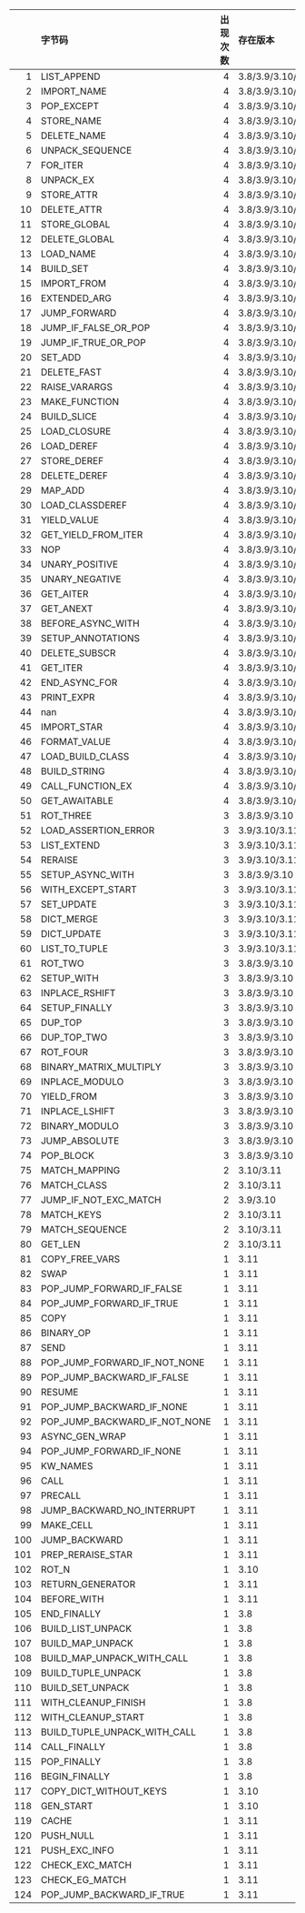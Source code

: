 |     | 字节码                           |   出现次数 | 存在版本              | 认领人   | PR   |
|----:|:------------------------------|-------:|:------------------|:------|:-----|
|   1 | LIST_APPEND                   |      4 | 3.8/3.9/3.10/3.11 |       |      |
|   2 | IMPORT_NAME                   |      4 | 3.8/3.9/3.10/3.11 |       |      |
|   3 | POP_EXCEPT                    |      4 | 3.8/3.9/3.10/3.11 |       |      |
|   4 | STORE_NAME                    |      4 | 3.8/3.9/3.10/3.11 |       |      |
|   5 | DELETE_NAME                   |      4 | 3.8/3.9/3.10/3.11 |       |      |
|   6 | UNPACK_SEQUENCE               |      4 | 3.8/3.9/3.10/3.11 |       |      |
|   7 | FOR_ITER                      |      4 | 3.8/3.9/3.10/3.11 |       |      |
|   8 | UNPACK_EX                     |      4 | 3.8/3.9/3.10/3.11 |       |      |
|   9 | STORE_ATTR                    |      4 | 3.8/3.9/3.10/3.11 |       |      |
|  10 | DELETE_ATTR                   |      4 | 3.8/3.9/3.10/3.11 |       |      |
|  11 | STORE_GLOBAL                  |      4 | 3.8/3.9/3.10/3.11 |       |      |
|  12 | DELETE_GLOBAL                 |      4 | 3.8/3.9/3.10/3.11 |       |      |
|  13 | LOAD_NAME                     |      4 | 3.8/3.9/3.10/3.11 |       |      |
|  14 | BUILD_SET                     |      4 | 3.8/3.9/3.10/3.11 |       |      |
|  15 | IMPORT_FROM                   |      4 | 3.8/3.9/3.10/3.11 |       |      |
|  16 | EXTENDED_ARG                  |      4 | 3.8/3.9/3.10/3.11 |       |      |
|  17 | JUMP_FORWARD                  |      4 | 3.8/3.9/3.10/3.11 |       |      |
|  18 | JUMP_IF_FALSE_OR_POP          |      4 | 3.8/3.9/3.10/3.11 |       |      |
|  19 | JUMP_IF_TRUE_OR_POP           |      4 | 3.8/3.9/3.10/3.11 |       |      |
|  20 | SET_ADD                       |      4 | 3.8/3.9/3.10/3.11 |       |      |
|  21 | DELETE_FAST                   |      4 | 3.8/3.9/3.10/3.11 |       |      |
|  22 | RAISE_VARARGS                 |      4 | 3.8/3.9/3.10/3.11 |       |      |
|  23 | MAKE_FUNCTION                 |      4 | 3.8/3.9/3.10/3.11 |       |      |
|  24 | BUILD_SLICE                   |      4 | 3.8/3.9/3.10/3.11 |       |      |
|  25 | LOAD_CLOSURE                  |      4 | 3.8/3.9/3.10/3.11 |       |      |
|  26 | LOAD_DEREF                    |      4 | 3.8/3.9/3.10/3.11 |       |      |
|  27 | STORE_DEREF                   |      4 | 3.8/3.9/3.10/3.11 |       |      |
|  28 | DELETE_DEREF                  |      4 | 3.8/3.9/3.10/3.11 |       |      |
|  29 | MAP_ADD                       |      4 | 3.8/3.9/3.10/3.11 |       |      |
|  30 | LOAD_CLASSDEREF               |      4 | 3.8/3.9/3.10/3.11 |       |      |
|  31 | YIELD_VALUE                   |      4 | 3.8/3.9/3.10/3.11 |       |      |
|  32 | GET_YIELD_FROM_ITER           |      4 | 3.8/3.9/3.10/3.11 |       |      |
|  33 | NOP                           |      4 | 3.8/3.9/3.10/3.11 |       |      |
|  34 | UNARY_POSITIVE                |      4 | 3.8/3.9/3.10/3.11 |       |      |
|  35 | UNARY_NEGATIVE                |      4 | 3.8/3.9/3.10/3.11 |       |      |
|  36 | GET_AITER                     |      4 | 3.8/3.9/3.10/3.11 |       |      |
|  37 | GET_ANEXT                     |      4 | 3.8/3.9/3.10/3.11 |       |      |
|  38 | BEFORE_ASYNC_WITH             |      4 | 3.8/3.9/3.10/3.11 |       |      |
|  39 | SETUP_ANNOTATIONS             |      4 | 3.8/3.9/3.10/3.11 |       |      |
|  40 | DELETE_SUBSCR                 |      4 | 3.8/3.9/3.10/3.11 |       |      |
|  41 | GET_ITER                      |      4 | 3.8/3.9/3.10/3.11 |       |      |
|  42 | END_ASYNC_FOR                 |      4 | 3.8/3.9/3.10/3.11 |       |      |
|  43 | PRINT_EXPR                    |      4 | 3.8/3.9/3.10/3.11 |       |      |
|  44 | nan                           |      4 | 3.8/3.9/3.10/3.11 |       |      |
|  45 | IMPORT_STAR                   |      4 | 3.8/3.9/3.10/3.11 |       |      |
|  46 | FORMAT_VALUE                  |      4 | 3.8/3.9/3.10/3.11 |       |      |
|  47 | LOAD_BUILD_CLASS              |      4 | 3.8/3.9/3.10/3.11 |       |      |
|  48 | BUILD_STRING                  |      4 | 3.8/3.9/3.10/3.11 |       |      |
|  49 | CALL_FUNCTION_EX              |      4 | 3.8/3.9/3.10/3.11 |       |      |
|  50 | GET_AWAITABLE                 |      4 | 3.8/3.9/3.10/3.11 |       |      |
|  51 | ROT_THREE                     |      3 | 3.8/3.9/3.10      |       |      |
|  52 | LOAD_ASSERTION_ERROR          |      3 | 3.9/3.10/3.11     |       |      |
|  53 | LIST_EXTEND                   |      3 | 3.9/3.10/3.11     |       |      |
|  54 | RERAISE                       |      3 | 3.9/3.10/3.11     |       |      |
|  55 | SETUP_ASYNC_WITH              |      3 | 3.8/3.9/3.10      |       |      |
|  56 | WITH_EXCEPT_START             |      3 | 3.9/3.10/3.11     |       |      |
|  57 | SET_UPDATE                    |      3 | 3.9/3.10/3.11     |       |      |
|  58 | DICT_MERGE                    |      3 | 3.9/3.10/3.11     |       |      |
|  59 | DICT_UPDATE                   |      3 | 3.9/3.10/3.11     |       |      |
|  60 | LIST_TO_TUPLE                 |      3 | 3.9/3.10/3.11     |       |      |
|  61 | ROT_TWO                       |      3 | 3.8/3.9/3.10      |       |      |
|  62 | SETUP_WITH                    |      3 | 3.8/3.9/3.10      |       |      |
|  63 | INPLACE_RSHIFT                |      3 | 3.8/3.9/3.10      |       |      |
|  64 | SETUP_FINALLY                 |      3 | 3.8/3.9/3.10      |       |      |
|  65 | DUP_TOP                       |      3 | 3.8/3.9/3.10      |       |      |
|  66 | DUP_TOP_TWO                   |      3 | 3.8/3.9/3.10      |       |      |
|  67 | ROT_FOUR                      |      3 | 3.8/3.9/3.10      |       |      |
|  68 | BINARY_MATRIX_MULTIPLY        |      3 | 3.8/3.9/3.10      |       |      |
|  69 | INPLACE_MODULO                |      3 | 3.8/3.9/3.10      |       |      |
|  70 | YIELD_FROM                    |      3 | 3.8/3.9/3.10      |       |      |
|  71 | INPLACE_LSHIFT                |      3 | 3.8/3.9/3.10      |       |      |
|  72 | BINARY_MODULO                 |      3 | 3.8/3.9/3.10      |       |      |
|  73 | JUMP_ABSOLUTE                 |      3 | 3.8/3.9/3.10      |       |      |
|  74 | POP_BLOCK                     |      3 | 3.8/3.9/3.10      |       |      |
|  75 | MATCH_MAPPING                 |      2 | 3.10/3.11         |       |      |
|  76 | MATCH_CLASS                   |      2 | 3.10/3.11         |       |      |
|  77 | JUMP_IF_NOT_EXC_MATCH         |      2 | 3.9/3.10          |       |      |
|  78 | MATCH_KEYS                    |      2 | 3.10/3.11         |       |      |
|  79 | MATCH_SEQUENCE                |      2 | 3.10/3.11         |       |      |
|  80 | GET_LEN                       |      2 | 3.10/3.11         |       |      |
|  81 | COPY_FREE_VARS                |      1 | 3.11              |       |      |
|  82 | SWAP                          |      1 | 3.11              |       |      |
|  83 | POP_JUMP_FORWARD_IF_FALSE     |      1 | 3.11              |       |      |
|  84 | POP_JUMP_FORWARD_IF_TRUE      |      1 | 3.11              |       |      |
|  85 | COPY                          |      1 | 3.11              |       |      |
|  86 | BINARY_OP                     |      1 | 3.11              |       |      |
|  87 | SEND                          |      1 | 3.11              |       |      |
|  88 | POP_JUMP_FORWARD_IF_NOT_NONE  |      1 | 3.11              |       |      |
|  89 | POP_JUMP_BACKWARD_IF_FALSE    |      1 | 3.11              |       |      |
|  90 | RESUME                        |      1 | 3.11              |       |      |
|  91 | POP_JUMP_BACKWARD_IF_NONE     |      1 | 3.11              |       |      |
|  92 | POP_JUMP_BACKWARD_IF_NOT_NONE |      1 | 3.11              |       |      |
|  93 | ASYNC_GEN_WRAP                |      1 | 3.11              |       |      |
|  94 | POP_JUMP_FORWARD_IF_NONE      |      1 | 3.11              |       |      |
|  95 | KW_NAMES                      |      1 | 3.11              |       |      |
|  96 | CALL                          |      1 | 3.11              |       |      |
|  97 | PRECALL                       |      1 | 3.11              |       |      |
|  98 | JUMP_BACKWARD_NO_INTERRUPT    |      1 | 3.11              |       |      |
|  99 | MAKE_CELL                     |      1 | 3.11              |       |      |
| 100 | JUMP_BACKWARD                 |      1 | 3.11              |       |      |
| 101 | PREP_RERAISE_STAR             |      1 | 3.11              |       |      |
| 102 | ROT_N                         |      1 | 3.10              |       |      |
| 103 | RETURN_GENERATOR              |      1 | 3.11              |       |      |
| 104 | BEFORE_WITH                   |      1 | 3.11              |       |      |
| 105 | END_FINALLY                   |      1 | 3.8               |       |      |
| 106 | BUILD_LIST_UNPACK             |      1 | 3.8               |       |      |
| 107 | BUILD_MAP_UNPACK              |      1 | 3.8               |       |      |
| 108 | BUILD_MAP_UNPACK_WITH_CALL    |      1 | 3.8               |       |      |
| 109 | BUILD_TUPLE_UNPACK            |      1 | 3.8               |       |      |
| 110 | BUILD_SET_UNPACK              |      1 | 3.8               |       |      |
| 111 | WITH_CLEANUP_FINISH           |      1 | 3.8               |       |      |
| 112 | WITH_CLEANUP_START            |      1 | 3.8               |       |      |
| 113 | BUILD_TUPLE_UNPACK_WITH_CALL  |      1 | 3.8               |       |      |
| 114 | CALL_FINALLY                  |      1 | 3.8               |       |      |
| 115 | POP_FINALLY                   |      1 | 3.8               |       |      |
| 116 | BEGIN_FINALLY                 |      1 | 3.8               |       |      |
| 117 | COPY_DICT_WITHOUT_KEYS        |      1 | 3.10              |       |      |
| 118 | GEN_START                     |      1 | 3.10              |       |      |
| 119 | CACHE                         |      1 | 3.11              |       |      |
| 120 | PUSH_NULL                     |      1 | 3.11              |       |      |
| 121 | PUSH_EXC_INFO                 |      1 | 3.11              |       |      |
| 122 | CHECK_EXC_MATCH               |      1 | 3.11              |       |      |
| 123 | CHECK_EG_MATCH                |      1 | 3.11              |       |      |
| 124 | POP_JUMP_BACKWARD_IF_TRUE     |      1 | 3.11              |       |      |
